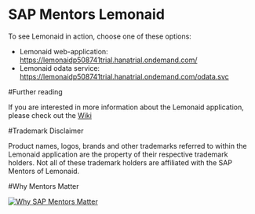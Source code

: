 # SAP Mentors Lemonaid

To see Lemonaid in action, choose one of these options:

* Lemonaid web-application: https://lemonaidp508741trial.hanatrial.ondemand.com/
* Lemonaid odata service: https://lemonaidp508741trial.hanatrial.ondemand.com/odata.svc

#Further reading

If you are interested in more information about the Lemonaid application, please check out the [Wiki](https://github.com/sapmentors/lemonaid/wiki)

#Trademark Disclaimer

Product names, logos, brands and other trademarks referred to within the Lemonaid application are the property of their respective trademark holders. Not all of these trademark holders are affiliated with the SAP Mentors of Lemonaid.

#Why Mentors Matter

[![Why SAP Mentors Matter](http://img.youtube.com/vi/2s06k_wedrI/0.jpg)](http://www.youtube.com/watch?v=2s06k_wedrI "Why SAP Mentors Matter")
